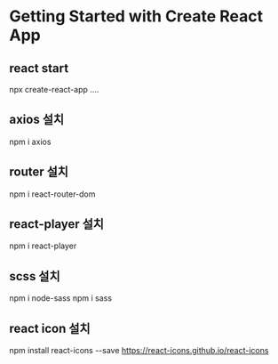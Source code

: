 # Getting Started with Create React App

## react start

npx create-react-app ....

## axios 설치

npm i axios

## router 설치

npm i react-router-dom

## react-player 설치

npm i react-player

## scss 설치

npm i node-sass
npm i sass

## react icon 설치

npm install react-icons --save
https://react-icons.github.io/react-icons
